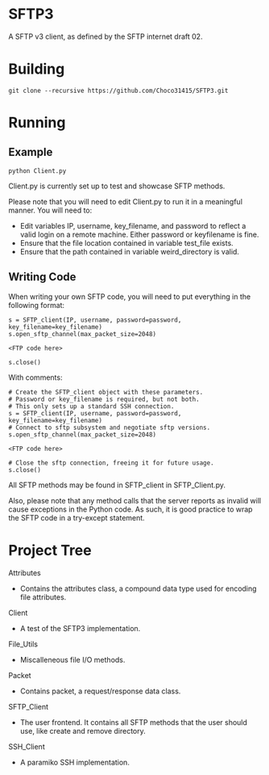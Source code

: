 # SFTP3
A SFTP v3 client, as defined by the SFTP internet draft 02.

# Building
`git clone --recursive https://github.com/Choco31415/SFTP3.git`

# Running

## Example
`python Client.py`

Client.py is currently set up to test and showcase SFTP methods.

Please note that you will need to edit Client.py to run it in a meaningful manner. You will need to:

  * Edit variables IP, username, key_filename, and password to reflect a valid login on a remote machine. Either password or keyfilename is fine.
  * Ensure that the file location contained in variable test_file exists.
  * Ensure that the path contained in variable weird_directory is valid.

## Writing Code

When writing your own SFTP code, you will need to put everything in the following format:

```
s = SFTP_client(IP, username, password=password, key_filename=key_filename)
s.open_sftp_channel(max_packet_size=2048)

<FTP code here>

s.close()
```

With comments:

```
# Create the SFTP_client object with these parameters.
# Password or key_filename is required, but not both.
# This only sets up a standard SSH connection.
s = SFTP_client(IP, username, password=password, key_filename=key_filename)
# Connect to sftp subsystem and negotiate sftp versions.
s.open_sftp_channel(max_packet_size=2048)

<FTP code here>

# Close the sftp connection, freeing it for future usage.
s.close()
```

All SFTP methods may be found in SFTP_client in SFTP_Client.py.

Also, please note that any method calls that the server reports as invalid will cause exceptions in the Python code. As such, it is good practice to wrap the SFTP code in a try-except statement.

# Project Tree
Attributes

  * Contains the attributes class, a compound data type used for encoding file attributes.

Client

  * A test of the SFTP3 implementation.

File_Utils

  * Miscalleneous file I/O methods.

Packet

  * Contains packet, a request/response data class.

SFTP_Client

  * The user frontend. It contains all SFTP methods that the user should use, like create and remove directory.

SSH_Client

  * A paramiko SSH implementation.